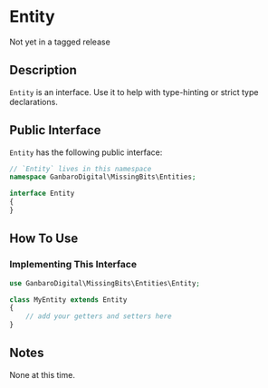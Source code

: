# Entity

<div class="callout warning">
Not yet in a tagged release
</div>

## Description

`Entity` is an interface. Use it to help with type-hinting or strict type declarations.

## Public Interface

`Entity` has the following public interface:

```php
// `Entity` lives in this namespace
namespace GanbaroDigital\MissingBits\Entities;

interface Entity
{
}
```

## How To Use

### Implementing This Interface

```php
use GanbaroDigital\MissingBits\Entities\Entity;

class MyEntity extends Entity
{
    // add your getters and setters here
}
```

## Notes

None at this time.
